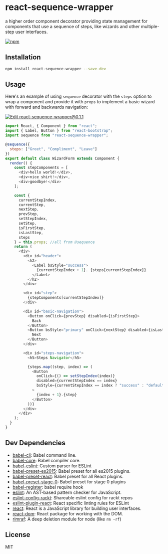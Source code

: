 # react-sequence-wrapper

a higher order component decorator providing state management for components that use a sequence of steps, like wizards and other multiple-step user interfaces.

[![npm](https://img.shields.io/npm/v/react-sequence-wrapper.svg)](https://www.npmjs.com/package/react-sequence-wrapper)

## Installation

```sh
npm install react-sequence-wrapper --save-dev
```

## Usage

Here's an example of using `sequence` decorator with the `steps` option to wrap a component and provide it with `props` to implement a basic wizard with forward and backwards navigation:

[![Edit react-sequence-wrapper@0.1.1](https://codesandbox.io/static/img/play-codesandbox.svg)](https://codesandbox.io/s/6jqrp3o5wk?module=%2FWizard.js)

```javascript
import React, { Component } from "react";
import { Label, Button } from "react-bootstrap";
import sequence from "react-sequence-wrapper";

@sequence({
  steps: ["Greet", "Compliment", "Leave"]
})
export default class WizardForm extends Component {
  render() {
    const stepComponents = [
      <div>hello world!</div>,
      <div>nice shirt!</div>,
      <div>goodbye!</div>
    ];

    const {
      currentStepIndex,
      currentStep,
      nextStep,
      prevStep,
      setStepIndex,
      setStep,
      isFirstStep,
      isLastStep,
      steps
    } = this.props; //all from @sequence
    return (
      <div>
        <div id="header">
          <h2>
            <Label bsStyle="success">
              {currentStepIndex + 1}. {steps[currentStepIndex]}
            </Label>
          </h2>
        </div>

        <div id="step">
          {stepComponents[currentStepIndex]}
        </div>

        <div id="basic-navigation">
          <Button onClick={prevStep} disabled={isFirstStep}>
            Back
          </Button>
          <Button bsStyle="primary" onClick={nextStep} disabled={isLastStep}>
            Next
          </Button>
        </div>

        <div id="steps-navigation">
          <h5>Steps Navigator</h5>

          {steps.map((step, index) => (
            <Button
              onClick={() => setStepIndex(index)}
              disabled={currentStepIndex == index}
              bsStyle={currentStepIndex == index ? "success" : "default"}
            >
              {index + 1}.{step}
            </Button>
          ))}
        </div>
      </div>
    );
  }
}
```



## Dev Dependencies

- [babel-cli](https://github.com/babel/babel/tree/master/packages): Babel command line.
- [babel-core](https://github.com/babel/babel/tree/master/packages): Babel compiler core.
- [babel-eslint](https://github.com/babel/babel-eslint): Custom parser for ESLint
- [babel-preset-es2015](https://github.com/babel/babel/tree/master/packages): Babel preset for all es2015 plugins.
- [babel-preset-react](https://github.com/babel/babel/tree/master/packages): Babel preset for all React plugins.
- [babel-preset-stage-0](https://github.com/babel/babel/tree/master/packages): Babel preset for stage 0 plugins
- [babel-register](https://github.com/babel/babel/tree/master/packages): babel require hook
- [eslint](https://github.com/eslint/eslint): An AST-based pattern checker for JavaScript.
- [eslint-config-rackt](https://github.com/rackt/eslint-config-rackt): Shareable eslint config for rackt repos
- [eslint-plugin-react](https://github.com/yannickcr/eslint-plugin-react): React specific linting rules for ESLint
- [react](https://github.com/facebook/react): React is a JavaScript library for building user interfaces.
- [react-dom](https://github.com/facebook/react): React package for working with the DOM.
- [rimraf](https://github.com/isaacs/rimraf): A deep deletion module for node (like `rm -rf`)


## License

MIT
